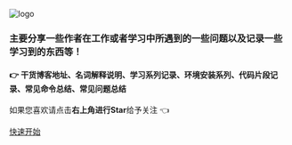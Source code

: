 <!-- ![logo](https://docsify.js.org/_media/icon.svg) -->
![logo](https://s1.ax1x.com/2020/05/20/YojfYt.gif "-gifcontrol-disabled;")

<!-- ## :point_right: AmCoder个人笔记 :point_left: -->

### 主要分享一些作者在工作或者学习中所遇到的一些问题以及记录一些学习到的东西等！

#### :point_right: 干货博客地址、名词解释说明、学习系列记录、环境安装系列、代码片段记录、常见命令总结、常见问题总结
如果您喜欢请点击**右上角进行Star**给予关注 :point_left:

[快速开始](README.md)

